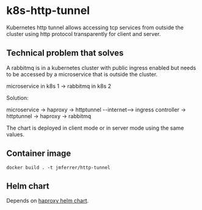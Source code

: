 # k8s-http-tunnel

Kubernetes http tunnel allows accessing tcp services from outside the cluster using http protocol transparently for client and server.

## Technical problem that solves

A rabbitmq is in a kubernetes cluster with public ingress enabled but needs to be accessed by a microservice that is outside the cluster.

microservice in k8s 1 -> rabbitmq in k8s 2

Solution:

microservice -> haproxy -> httptunnel --internet--> ingress controller -> httptunnel -> haproxy -> rabbitmq

The chart is deployed in client mode or in server mode using the same values.

## Container image

```
docker build . -t jmferrer/http-tunnel
```

## Helm chart

Depends on [haproxy helm chart](https://artifacthub.io/packages/helm/haproxytech/haproxy).


